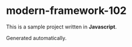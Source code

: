 # modern-framework-102

This is a sample project written in **Javascript**.

Generated automatically.